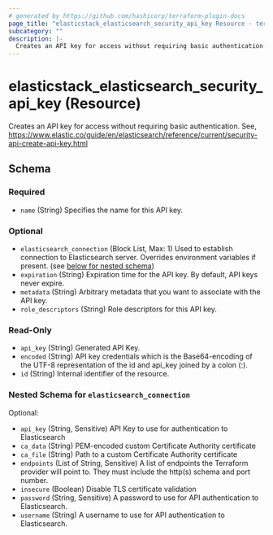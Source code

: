 ```yaml
---
# generated by https://github.com/hashicorp/terraform-plugin-docs
page_title: "elasticstack_elasticsearch_security_api_key Resource - terraform-provider-elasticstack"
subcategory: ""
description: |-
  Creates an API key for access without requiring basic authentication. See, https://www.elastic.co/guide/en/elasticsearch/reference/current/security-api-create-api-key.html
---
```


# elasticstack_elasticsearch_security_api_key (Resource)

Creates an API key for access without requiring basic authentication. See, https://www.elastic.co/guide/en/elasticsearch/reference/current/security-api-create-api-key.html



<!-- schema generated by tfplugindocs -->
## Schema

### Required

- `name` (String) Specifies the name for this API key.

### Optional

- `elasticsearch_connection` (Block List, Max: 1) Used to establish connection to Elasticsearch server. Overrides environment variables if present. (see [below for nested schema](#nestedblock--elasticsearch_connection))
- `expiration` (String) Expiration time for the API key. By default, API keys never expire.
- `metadata` (String) Arbitrary metadata that you want to associate with the API key.
- `role_descriptors` (String) Role descriptors for this API key.

### Read-Only

- `api_key` (String) Generated API Key.
- `encoded` (String) API key credentials which is the Base64-encoding of the UTF-8 representation of the id and api_key joined by a colon (:).
- `id` (String) Internal identifier of the resource.

<a id="nestedblock--elasticsearch_connection"></a>
### Nested Schema for `elasticsearch_connection`

Optional:

- `api_key` (String, Sensitive) API Key to use for authentication to Elasticsearch
- `ca_data` (String) PEM-encoded custom Certificate Authority certificate
- `ca_file` (String) Path to a custom Certificate Authority certificate
- `endpoints` (List of String, Sensitive) A list of endpoints the Terraform provider will point to. They must include the http(s) schema and port number.
- `insecure` (Boolean) Disable TLS certificate validation
- `password` (String, Sensitive) A password to use for API authentication to Elasticsearch.
- `username` (String) A username to use for API authentication to Elasticsearch.



